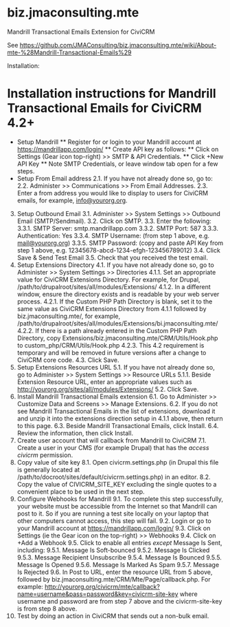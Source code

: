 biz.jmaconsulting.mte
=====================

Mandrill Transactional Emails Extension for CiviCRM

See https://github.com/JMAConsulting/biz.jmaconsulting.mte/wiki/About-mte-%28Mandrill-Transactional-Emails%29

Installation:

Installation instructions for Mandrill Transactional Emails for CiviCRM 4.2+
============================================================================

* Setup Mandrill
** Register for or login to your Mandrill account at https://mandrillapp.com/login/
** Create API key as follows:
** Click on Settings (Gear icon top-right) >> SMTP & API Credentials.
** Click +New API Key
** Note SMTP Credentials, or leave window tab open for a few steps.
* Setup From Email address
2.1. If you have not already done so, go to:
2.2. Administer >> Communications >> From Email Addresses.
2.3. Enter a from address you would like to display to users for CiviCRM emails, for example, info@yourorg.org.
3. Setup Outbound Email
3.1. Administer >> System Settings >> Outbound Email (SMTP/Sendmail).
3.2. Click on SMTP.
3.3. Enter the following:
3.3.1. SMTP Server: smtp.mandrillapp.com
3.3.2. SMTP Port: 587
3.3.3. Authentication: Yes
3.3.4. SMTP Username: (from step 1 above, e.g. mail@yourorg.org)
3.3.5. SMTP Password: (copy and paste API Key from step 1 above, e.g. 12345678-abcd-1234-efgh-123456789012)
3.4. Click Save & Send Test Email
3.5. Check that you received the test email.
4. Setup Extensions Directory 
4.1. If you have not already done so, go to Administer >> System Settings >> Directories
4.1.1. Set an appropriate value for CiviCRM Extensions Directory. For example, for Drupal, /path/to/drupalroot/sites/all/modules/Extensions/
4.1.2. In a different window, ensure the directory exists and is readable by your web server process.
4.2.1. If the Custom PHP Path Directory is blank, set it to the same value as CiviCRM Extensions Directory from 4.1.1 followed by biz.jmaconsulting.mte/, for example, /path/to/drupalroot/sites/all/modules/Extensions/bi.jmaconsulting.mte/ 
4.2.2. If there is a path already entered in the Custom PHP Path Directory, copy Extensions/biz.jmaconsulting.mte/CRM/Utils/Hook.php to custom_php/CRM/Utils/Hook.php
4.2.3. This 4.2 requirement is temporary and will be removed in future versions after a change to CiviCRM core code.
4.3. Click Save.
5. Setup Extensions Resources URL
5.1. If you have not already done so, go to Administer >> System Settings >> Resource URLs
5.1.1. Beside Extension Resource URL, enter an appropriate values such as http://yourorg.org/sites/all/modules/Extensions/
5.2. Click Save.
6. Install Mandrill Transactional Emails extension
6.1. Go to Administer >> Customize Data and Screens >> Manage Extensions.
6.2. If you do not see Mandrill Transactional Emails in the list of extensions, download it and unzip it into the extensions direction setup in 4.1.1 above, then return to this page.
6.3. Beside Mandrill Transactional Emails, click Install.
6.4. Review the information, then click Install.
7. Create user account that will callback from Mandrill to CiviCRM
7.1. Create a user in your CMS (for example Drupal) that has the *access civicrm* permission.
8. Copy value of site key
8.1. Open civicrm.settings.php (in Drupal this file is generally located at /path/to/docroot/sites/default/civicrm.settings.php) in an editor.
8.2. Copy the value of CIVICRM_SITE_KEY excluding the single quotes to a convenient place to be used in the next step.
9. Configure Webhooks for Mandrill
9.1. To complete this step successfully, your website must be accessible from the Internet so that Mandrill can post to it. So if you are running a test site locally on your laptop that other computers cannot access, this step will fail.
9.2. Login or go to your Mandrill account at https://mandrillapp.com/login/
9.3. Click on Settings (ie the Gear icon on the top-right) >> Webhooks
9.4. Click on +Add a Webhook
9.5. Click to enable all entries _except_ Message Is Sent, including:
9.5.1. Message Is Soft-bounced
9.5.2. Message Is Clicked
9.5.3. Message Recipient Unsubscribe
9.5.4. Message Is Bounced
9.5.5. Message Is Opened
9.5.6. Message Is Marked As Spam
9.5.7. Message Is Rejected
9.6. In Post to URL, enter the resource URL from 5 above, followed by biz.jmaconsulting.mte/CRM/Mte/Page/callback.php. For example: http://yourorg.org/civicrm/mte/callback?name=username&pass=password&key=civicrm-site-key where username and password are from step 7 above and the civicrm-site-key is from step 8 above.
10. Test by doing an action in CiviCRM that sends out a non-bulk email.

